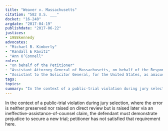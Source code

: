 ```yaml
---
title: "Weaver v. Massachusetts"
citation: "582 U.S. ___"
docket: "16-240"
argdate: "2017-04-19"
publishdate: "2017-06-22"
justices:
- 1988kennedy
advocates:
- "Michael B. Kimberly"
- "Randall E Ravitz"
- "Ann O’Connell"
roles:
- "on behalf of the Petitioner"
- "Assistant Attorney General of Massachusetts, on behalf of the Respondent"
- "Assistant to the Solicitor General, for the United States, as amicus curiae, supporting the Respondent"
tags:
topics:
summary: "In the context of a public-trial violation during jury selection, where the error is neither preserved nor raised on direct review but is raised later via an ineffective-assistance-of-counsel claim, the defendant must demonstrate prejudice to secure a new trial; petitioner has not satisfied that requirement here."
---
```

In the context of a public-trial violation during jury selection, where the error is neither preserved nor raised on direct review but is raised later via an ineffective-assistance-of-counsel claim, the defendant must demonstrate prejudice to secure a new trial; petitioner has not satisfied that requirement here.

